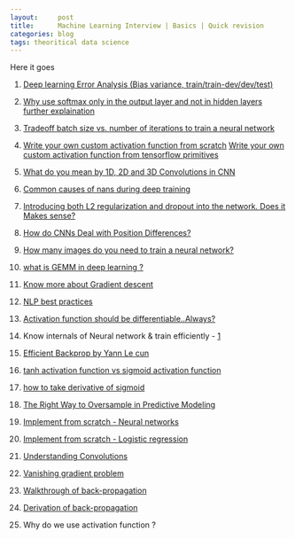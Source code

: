 ```yaml
---
layout:     post
title:      Machine Learning Interview | Basics | Quick revision
categories: blog   
tags: theoritical data science
---
```


Here it goes


1. [Deep learning Error Analysis (Bias variance, train/train-dev/dev/test)](https://docs.google.com/document/d/1ISYM3djT2jzfCPDXuwU1goFF_DNSinuWdh6spjc3Dd0/edit)
<!--break-->

2. [Why use softmax only in the output layer and not in hidden layers](https://stackoverflow.com/a/37601915/2058355)  [further explaination](https://stackoverflow.com/questions/44223902/why-is-softmax-not-used-in-hidden-layers)


3. [Tradeoff batch size vs. number of iterations to train a neural network](https://stats.stackexchange.com/questions/164876/tradeoff-batch-size-vs-number-of-iterations-to-train-a-neural-network)


4. [Write your own custom activation function from scratch](https://stackoverflow.com/a/39921608/2058355) [Write your own custom activation function from tensorflow primitives](https://stackoverflow.com/a/45258567/2058355)


5. [What do you mean by 1D, 2D and 3D Convolutions in CNN](https://stackoverflow.com/questions/42883547/what-do-you-mean-by-1d-2d-and-3d-convolutions-in-cnn)

6. [Common causes of nans during deep training](https://stackoverflow.com/a/33980220/2058355)


7. [Introducing both L2 regularization and dropout into the network. Does it Makes sense?](https://stackoverflow.com/q/38292760/2058355)

8. [How do CNNs Deal with Position Differences?](https://petewarden.com/2017/10/29/how-do-cnns-deal-with-position-differences/amp/?__twitter_impression=true)

9. [How many images do you need to train a neural network?](https://petewarden.com/2017/12/14/how-many-images-do-you-need-to-train-a-neural-network/)

10. [what is GEMM in deep learning ?](https://petewarden.com/2015/04/20/why-gemm-is-at-the-heart-of-deep-learning/)

11. [Know more about Gradient descent](http://ruder.io/optimizing-gradient-descent/index.html)

12. [NLP best practices](http://ruder.io/)

13. [Activation function should be differentiable..Always?](https://stats.stackexchange.com/a/267828)

14. Know internals of Neural network & train efficiently - [1](https://stats.stackexchange.com/a/229015)

15. [Efficient Backprop by Yann Le cun](http://yann.lecun.com/exdb/publis/pdf/lecun-98b.pdf)

16. [tanh activation function vs sigmoid activation function](https://stats.stackexchange.com/a/250456)

17. [how to take derivative of sigmoid](https://beckernick.github.io/sigmoid-derivative-neural-network/)

18. [The Right Way to Oversample in Predictive Modeling](https://beckernick.github.io/oversampling-modeling/)

19. [Implement from scratch - Neural networks](https://beckernick.github.io/neural-network-scratch/)

20. [Implement from scratch - Logistic regression](https://beckernick.github.io/logistic-regression-from-scratch/)

21. [Understanding Convolutions](https://beckernick.github.io/convolutions/)

22. [Vanishing gradient problem](https://medium.com/@anishsingh20/the-vanishing-gradient-problem-48ae7f501257)

23. [Walkthrough of back-propagation](https://mattmazur.com/2015/03/17/a-step-by-step-backpropagation-example/)

24. [Derivation of back-propagation](https://sefiks.com/2017/01/21/the-math-behind-backpropagation/)

25. Why do we use activation function ?

 <script src="https://gist.github.com/x0v/a87822803b679fd7c5b985161d3212ef.js"></script>



